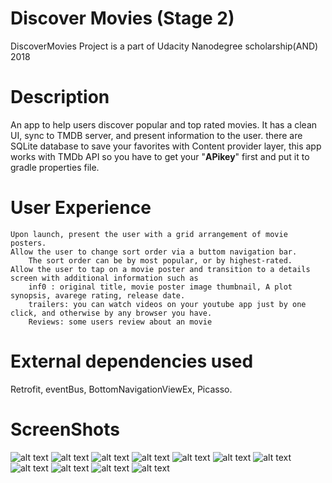 # Discover Movies (Stage 2)
DiscoverMovies Project is a part of Udacity Nanodegree scholarship(AND) 2018

# Description
An app to help users discover popular and top rated movies. It has a clean UI, sync to TMDB server, and present information to the user. there are SQLite database to save your favorites with Content provider layer,
this app works with TMDb API so you have to get your "**APikey**" first and put it to gradle properties file.

# User Experience
    Upon launch, present the user with a grid arrangement of movie posters.
    Allow the user to change sort order via a buttom navigation bar.
        The sort order can be by most popular, or by highest-rated.
    Allow the user to tap on a movie poster and transition to a details screen with additional information such as
        inf0 : original title, movie poster image thumbnail, A plot synopsis, avarege rating, release date.
        trailers: you can watch videos on your youtube app just by one click, and otherwise by any browser you have. 
        Reviews: some users review about an movie

# External dependencies used
Retrofit,
eventBus,
BottomNavigationViewEx,
Picasso.

# ScreenShots

![alt text](https://github.com/Amrhalawani/discoverMovies2/blob/master/screenshots/Screenshot_1527671731.png?raw=true "Popularity")
![alt text](https://github.com/Amrhalawani/discoverMovies2/blob/master/screenshots/Screenshot_1527671772.png?raw=true "Top rated")
![alt text](https://github.com/Amrhalawani/discoverMovies2/blob/master/screenshots/Screenshot_1527671849.png?raw=true "-")
![alt text](https://github.com/Amrhalawani/discoverMovies2/blob/master/screenshots/Screenshot_1527671876.png?raw=true "Add this Movie to Favorites")
![alt text](https://github.com/Amrhalawani/discoverMovies2/blob/master/screenshots/Screenshot_1527671891.png?raw=true "Movie detail")
![alt text](https://github.com/Amrhalawani/discoverMovies2/blob/master/screenshots/Screenshot_1527671919.png?raw=true "Reviews")
![alt text](https://github.com/Amrhalawani/discoverMovies2/blob/master/screenshots/Screenshot_1527671967.png?raw=true "Overview")
![alt text](https://github.com/Amrhalawani/discoverMovies2/blob/master/screenshots/a25ca07a-3eda-496a-977e-435a35cf8fb9.jfif?raw=true "check internet")
![alt text](https://github.com/Amrhalawani/discoverMovies2/blob/master/screenshots/Screenshot_1527672069.png?raw=true "Favorites")
![alt text](https://github.com/Amrhalawani/discoverMovies2/blob/master/screenshots/Screenshot_1527672298.png?raw=true "Splash Screen")
![alt text](https://github.com/Amrhalawani/discoverMovies2/blob/master/screenshots/Screenshot_1527672701.png?raw=true "Trailer and Videos")
